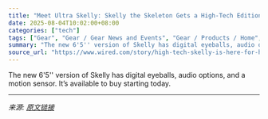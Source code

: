 ```yaml
---
title: "Meet Ultra Skelly: Skelly the Skeleton Gets a High-Tech Edition This Halloween"
date: 2025-08-04T10:02:00+08:00
categories: ["tech"]
tags: ["Gear", "Gear / Gear News and Events", "Gear / Products / Home", "Shopping", "household", "Halloween", "holidays", "Spooky Season"]
summary: "The new 6'5'' version of Skelly has digital eyeballs, audio options, and a motion sensor. It’s available to buy starting today."
source_url: "https://www.wired.com/story/high-tech-skelly-is-here-for-halloween/"
---
```


The new 6'5'' version of Skelly has digital eyeballs, audio options, and a motion sensor. It’s available to buy starting today.

---

*来源: [原文链接](https://www.wired.com/story/high-tech-skelly-is-here-for-halloween/)*
